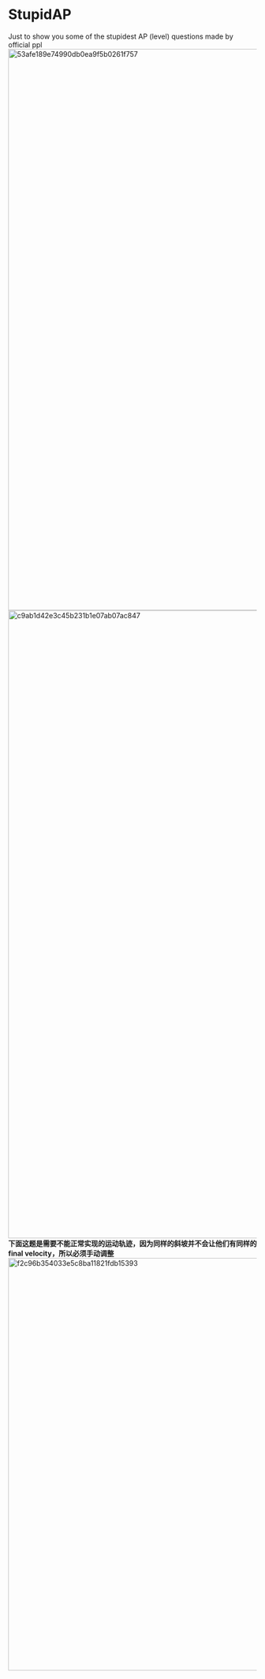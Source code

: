 # StupidAP
Just to show you some of the stupidest AP (level) questions made by official ppl
<img width="1139" alt="53afe189e74990db0ea9f5b0261f757" src="https://github.com/LanRenLan/StupidAP/assets/112599739/75ccc39c-a8fe-4c5c-85c6-32b318bef994">
<img width="1274" alt="c9ab1d42e3c45b231b1e07ab07ac847" src="https://github.com/LanRenLan/StupidAP/assets/112599739/53d4fcf8-01f8-4054-81ab-4b4818821ab0">
**下面这题是需要不能正常实现的运动轨迹，因为同样的斜坡并不会让他们有同样的final velocity，所以必须手动调整**
<img width="837" alt="f2c96b354033e5c8ba11821fdb15393" src="https://github.com/LanRenLan/StupidAP/assets/112599739/c89fc2d7-746f-4bdc-9bd0-46bb5d7a33e8">
